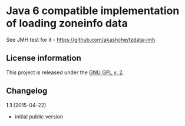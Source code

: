Java 6 compatible implementation of loading zoneinfo data
=========================================================

See JMH test for it - https://github.com/akashche/tzdata-jmh

License information
-------------------

This project is released under the [GNU GPL v. 2](https://www.gnu.org/licenses/gpl-2.0.html).

Changelog
---------

**1.1** (2015-04-22)

 * initial public version
